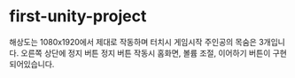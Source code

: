 # first-unity-project

해상도는 1080x1920에서 제대로 작동하며 
터치시 게임시작
주인공의 목숨은 3개입니다.
오른쪽 상단에 정지 버튼
정지 버튼 작동시 홈화면, 볼륨 조절, 이어하기 버튼이 구현 되어있습니다.
